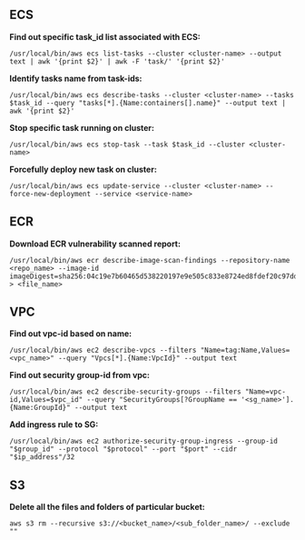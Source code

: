 ## ECS</br>

**Find out specific task_id list associated with ECS:**
```
/usr/local/bin/aws ecs list-tasks --cluster <cluster-name> --output text | awk '{print $2}' | awk -F 'task/' '{print $2}'
```
**Identify tasks name from task-ids:**
```
/usr/local/bin/aws ecs describe-tasks --cluster <cluster-name> --tasks $task_id --query "tasks[*].{Name:containers[].name}" --output text | awk '{print $2}'
```
**Stop specific task running on cluster:**
```
/usr/local/bin/aws ecs stop-task --task $task_id --cluster <cluster-name>
```
**Forcefully deploy new task on cluster:**
```
/usr/local/bin/aws ecs update-service --cluster <cluster-name> --force-new-deployment --service <service-name>
```

## ECR</br>
**Download ECR vulnerability scanned report:**
```
/usr/local/bin/aws ecr describe-image-scan-findings --repository-name <repo_name> --image-id imageDigest=sha256:04c19e7b60465d538220197e9e505c833e8724ed8fdef20c97ddbf42fc14e4d3 > <file_name>
```

## VPC</br>

**Find out vpc-id based on name:**
```
/usr/local/bin/aws ec2 describe-vpcs --filters "Name=tag:Name,Values=<vpc_name>" --query "Vpcs[*].{Name:VpcId}" --output text
```
**Find out security group-id from vpc:**
```
/usr/local/bin/aws ec2 describe-security-groups --filters "Name=vpc-id,Values=$vpc_id" --query "SecurityGroups[?GroupName == '<sg_name>'].{Name:GroupId}" --output text
```
**Add ingress rule to SG:**
```
/usr/local/bin/aws ec2 authorize-security-group-ingress --group-id "$group_id" --protocol "$protocol" --port "$port" --cidr "$ip_address"/32
```

## S3</br>

**Delete all the files and folders of particular bucket:**
```
aws s3 rm --recursive s3://<bucket_name>/<sub_folder_name>/ --exclude ""
```

